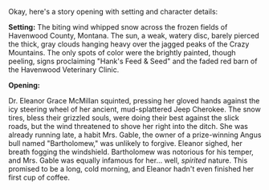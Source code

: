 Okay, here's a story opening with setting and character details:

**Setting:** The biting wind whipped snow across the frozen fields of Havenwood County, Montana. The sun, a weak, watery disc, barely pierced the thick, gray clouds hanging heavy over the jagged peaks of the Crazy Mountains. The only spots of color were the brightly painted, though peeling, signs proclaiming "Hank's Feed & Seed" and the faded red barn of the Havenwood Veterinary Clinic.

**Opening:**

Dr. Eleanor Grace McMillan squinted, pressing her gloved hands against the icy steering wheel of her ancient, mud-splattered Jeep Cherokee. The snow tires, bless their grizzled souls, were doing their best against the slick roads, but the wind threatened to shove her right into the ditch. She was already running late, a habit Mrs. Gable, the owner of a prize-winning Angus bull named "Bartholomew," was unlikely to forgive. Eleanor sighed, her breath fogging the windshield. Bartholomew was notorious for his temper, and Mrs. Gable was equally infamous for her… well, *spirited* nature. This promised to be a long, cold morning, and Eleanor hadn't even finished her first cup of coffee.
